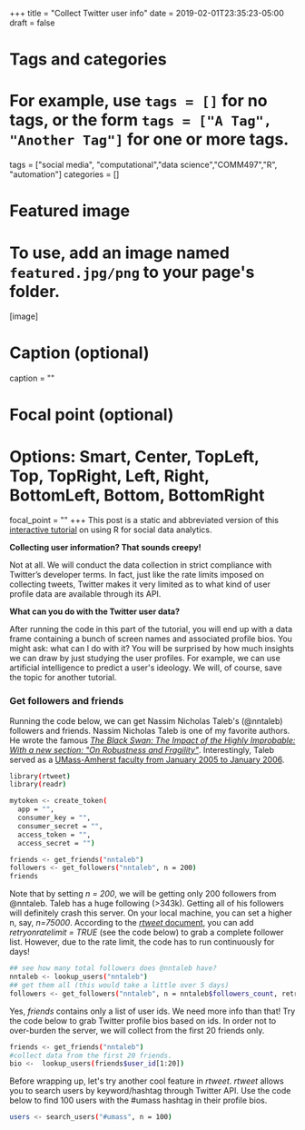 +++
title = "Collect Twitter user info"
date = 2019-02-01T23:35:23-05:00
draft = false

# Tags and categories
# For example, use `tags = []` for no tags, or the form `tags = ["A Tag", "Another Tag"]` for one or more tags.
tags = ["social media", "computational","data science","COMM497","R", "automation"]
categories = []

# Featured image
# To use, add an image named `featured.jpg/png` to your page's folder. 
[image]
  # Caption (optional)
  caption = ""

  # Focal point (optional)
  # Options: Smart, Center, TopLeft, Top, TopRight, Left, Right, BottomLeft, Bottom, BottomRight
  focal_point = ""
+++
This post is a static and abbreviated version of this [interactive tutorial](https://curiositybits.shinyapps.io/R_social_data_analytics/#section-collect-twitter-user-info) on using R for social data analytics.

**Collecting user information? That sounds creepy!**

Not at all. We will conduct the data collection in strict compliance with Twitter’s developer terms. In fact, just like the rate limits imposed on collecting tweets, Twitter makes it very limited as to what kind of user profile data are available through its API. 

**What can you do with the Twitter user data?**

After running the code in this part of the tutorial, you will end up with a data frame containing a bunch of screen names and associated profile bios. You might ask: what can I do with it? You will be surprised by how much insights we can draw by just studying the user profiles. For example, we can use artificial intelligence to predict a user's ideology. We will, of course, save the topic for another tutorial. 

###  Get followers and friends

Running the code below, we can get Nassim Nicholas Taleb's (@nntaleb) followers and friends. Nassim Nicholas Taleb is one of my favorite authors. He wrote the famous [_The Black Swan: The Impact of the Highly Improbable: With a new section: "On Robustness and Fragility"_](https://www.amazon.com/Black-Swan-Improbable-Robustness-Fragility/dp/081297381X). Interestingly, Taleb served as a [UMass-Amherst faculty from January 2005 to January 2006](https://www.muckrock.com/foi/massachusetts-1/nassim-nicholas-taleb-emails-20264/).

```sh
library(rtweet)
library(readr)

mytoken <- create_token(
  app = "", 
  consumer_key = "", 
  consumer_secret = "", 
  access_token = "", 
  access_secret = "") 

friends <- get_friends("nntaleb")
followers <- get_followers("nntaleb", n = 200)
friends
```
Note that by setting _n = 200_, we will be getting only 200 followers from @nntaleb. Taleb has a huge following (>343k). Getting all of his followers will definitely crash this server. On your local machine, you can set a higher n, say, _n=75000_. According to the [_rtweet_ document](https://rtweet.info/articles/intro.html), you can add _retryonratelimit = TRUE_ (see the code below) to grab a complete follower list. However, due to the rate limit, the code has to run continuously for days!

```sh
## see how many total followers does @nntaleb have?
nntaleb <- lookup_users("nntaleb")
## get them all (this would take a little over 5 days)
followers <- get_followers("nntaleb", n = nntaleb$followers_count, retryonratelimit = TRUE)
```
Yes, _friends_ contains only a list of user ids. We need more info than that! Try the code below to grab Twitter profile bios based on ids. In order not to over-burden the server, we will collect from the first 20 friends only.

```sh
friends <- get_friends("nntaleb")
#collect data from the first 20 friends. 
bio <-  lookup_users(friends$user_id[1:20]) 
```
Before wrapping up, let's try another cool feature in _rtweet_. _rtweet_ allows you to search users by keyword/hashtag through Twitter API. Use the code below to find 100 users with the #umass hashtag in their profile bios.

```sh
users <- search_users("#umass", n = 100)
```

